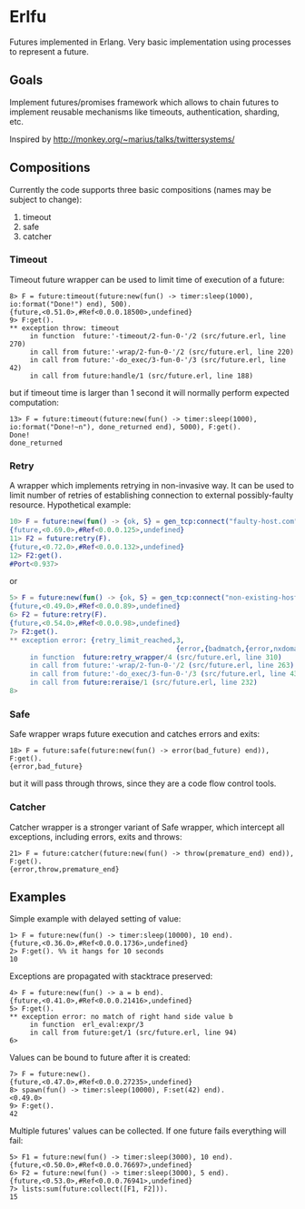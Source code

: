 # Erlfu #

Futures implemented in Erlang. Very basic implementation using
processes to represent a future.

## Goals ##

Implement futures/promises framework which allows to chain futures to
implement reusable mechanisms like timeouts, authentication, sharding,
etc.

Inspired by http://monkey.org/~marius/talks/twittersystems/

## Compositions ##

Currently the code supports three basic compositions (names may be
subject to change):
1. timeout
2. safe
3. catcher

### Timeout ###
Timeout future wrapper can be used to limit time of execution of a future:
```
8> F = future:timeout(future:new(fun() -> timer:sleep(1000), io:format("Done!") end), 500).
{future,<0.51.0>,#Ref<0.0.0.18500>,undefined}
9> F:get().
** exception throw: timeout
     in function  future:'-timeout/2-fun-0-'/2 (src/future.erl, line 270)
     in call from future:'-wrap/2-fun-0-'/2 (src/future.erl, line 220)
     in call from future:'-do_exec/3-fun-0-'/3 (src/future.erl, line 42)
     in call from future:handle/1 (src/future.erl, line 188)
```
but if timeout time is larger than 1 second it will normally perform
expected computation:
```
13> F = future:timeout(future:new(fun() -> timer:sleep(1000), io:format("Done!~n"), done_returned end), 5000), F:get().
Done!
done_returned
```

### Retry ###
A wrapper which implements retrying in non-invasive way. It can be
used to limit number of retries of establishing connection to external
possibly-faulty resource. Hypothetical example:

```erlang
10> F = future:new(fun() -> {ok, S} = gen_tcp:connect("faulty-host.com", 80, []), S end).
{future,<0.69.0>,#Ref<0.0.0.125>,undefined}
11> F2 = future:retry(F).
{future,<0.72.0>,#Ref<0.0.0.132>,undefined}
12> F2:get().
#Port<0.937>

```
or
```erlang
5> F = future:new(fun() -> {ok, S} = gen_tcp:connect("non-existing-host.com", 23, []), S end).
{future,<0.49.0>,#Ref<0.0.0.89>,undefined}
6> F2 = future:retry(F).
{future,<0.54.0>,#Ref<0.0.0.98>,undefined}
7> F2:get().
** exception error: {retry_limit_reached,3,
                                         {error,{badmatch,{error,nxdomain}},[{erl_eval,expr,3,[]}]}}
     in function  future:retry_wrapper/4 (src/future.erl, line 310)
     in call from future:'-wrap/2-fun-0-'/2 (src/future.erl, line 263)
     in call from future:'-do_exec/3-fun-0-'/3 (src/future.erl, line 43)
     in call from future:reraise/1 (src/future.erl, line 232)
8> 

```

### Safe ###
Safe wrapper wraps future execution and catches errors and exits:
```
18> F = future:safe(future:new(fun() -> error(bad_future) end)), F:get().                                             
{error,bad_future}
```
but it will pass through throws, since they are a code flow control
tools.

### Catcher ###
Catcher wrapper is a stronger variant of Safe wrapper, which
intercept all exceptions, including errors, exits and throws:
```
21> F = future:catcher(future:new(fun() -> throw(premature_end) end)), F:get().
{error,throw,premature_end}
```

## Examples ##

Simple example with delayed setting of value:
```
1> F = future:new(fun() -> timer:sleep(10000), 10 end).
{future,<0.36.0>,#Ref<0.0.0.1736>,undefined}
2> F:get(). %% it hangs for 10 seconds
10
```

Exceptions are propagated with stacktrace preserved:
```
4> F = future:new(fun() -> a = b end).
{future,<0.41.0>,#Ref<0.0.0.21416>,undefined}
5> F:get().                                               
** exception error: no match of right hand side value b
     in function  erl_eval:expr/3 
     in call from future:get/1 (src/future.erl, line 94)
6> 
```

Values can be bound to future after it is created:
```
7> F = future:new().                                      
{future,<0.47.0>,#Ref<0.0.0.27235>,undefined}
8> spawn(fun() -> timer:sleep(10000), F:set(42) end).
<0.49.0>
9> F:get().
42
```

Multiple futures' values can be collected. If one future fails
everything will fail:
```
5> F1 = future:new(fun() -> timer:sleep(3000), 10 end).
{future,<0.50.0>,#Ref<0.0.0.76697>,undefined}
6> F2 = future:new(fun() -> timer:sleep(3000), 5 end). 
{future,<0.53.0>,#Ref<0.0.0.76941>,undefined}
7> lists:sum(future:collect([F1, F2])).
15
```
